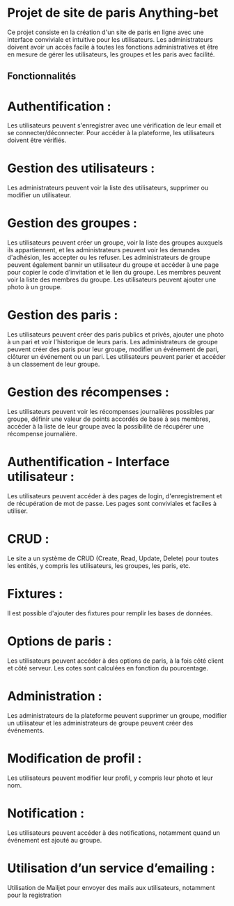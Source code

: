 # Projet de site de paris Anything-bet
Ce projet consiste en la création d'un site de paris en ligne avec une interface conviviale et intuitive pour les utilisateurs. Les administrateurs doivent avoir un accès facile à toutes les fonctions administratives et être en mesure de gérer les utilisateurs, les groupes et les paris avec facilité.

## Fonctionnalités
# Authentification : 
Les utilisateurs peuvent s'enregistrer avec une vérification de leur email et se connecter/déconnecter. Pour accéder à la plateforme, les utilisateurs doivent être vérifiés.
# Gestion des utilisateurs : 
Les administrateurs peuvent voir la liste des utilisateurs, supprimer ou modifier un utilisateur.
# Gestion des groupes : 
Les utilisateurs peuvent créer un groupe, voir la liste des groupes auxquels ils appartiennent, et les administrateurs peuvent voir les demandes d'adhésion, les accepter ou les refuser. Les administrateurs de groupe peuvent également bannir un utilisateur du groupe et accéder à une page pour copier le code d’invitation et le lien du groupe. Les membres peuvent voir la liste des membres du groupe. Les utilisateurs peuvent ajouter une photo à un groupe.
# Gestion des paris : 
Les utilisateurs peuvent créer des paris publics et privés, ajouter une photo à un pari et voir l'historique de leurs paris. Les administrateurs de groupe peuvent créer des paris pour leur groupe, modifier un événement de pari, clôturer un événement ou un pari. Les utilisateurs peuvent parier et accéder à un classement de leur groupe.
# Gestion des récompenses : 
Les utilisateurs peuvent voir les récompenses journalières possibles par groupe, définir une valeur de points accordés de base à ses membres, accéder à la liste de leur groupe avec la possibilité de récupérer une récompense journalière.
# Authentification - Interface utilisateur : 
Les utilisateurs peuvent accéder à des pages de login, d'enregistrement et de récupération de mot de passe. Les pages sont conviviales et faciles à utiliser.
# CRUD : 
Le site a un système de CRUD (Create, Read, Update, Delete) pour toutes les entités, y compris les utilisateurs, les groupes, les paris, etc.
# Fixtures : 
Il est possible d'ajouter des fixtures pour remplir les bases de données.
# Options de paris : 
Les utilisateurs peuvent accéder à des options de paris, à la fois côté client et côté serveur. Les cotes sont calculées en fonction du pourcentage.
# Administration : 
Les administrateurs de la plateforme peuvent supprimer un groupe, modifier un utilisateur et les administrateurs de groupe peuvent créer des événements.
# Modification de profil : 
Les utilisateurs peuvent modifier leur profil, y compris leur photo et leur nom.
# Notification : 
Les utilisateurs peuvent accéder à des notifications, notamment quand un événement est ajouté au groupe.
# Utilisation d’un service d’emailing : 
Utilisation de Mailjet pour envoyer des mails aux utilisateurs, notamment pour la registration
